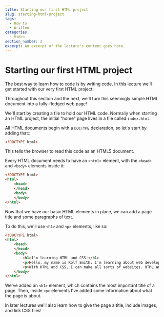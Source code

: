 ```yaml
---
title: Starting our first HTML project
slug: starting-html-project
tags:
  - How to
  - Written
categories:
  - Video
section_number: 3
excerpt: An excerpt of the lecture's content goes here.
---
```


# Starting our first HTML project

The best way to learn how to code is by writing code. In this lecture we'll get started with our very first HTML project.

Throughout this section and the next, we'll turn this seemingly simple HTML document into a fully-fledged web page!

We'll start by creating a file to hold our HTML code. Normally when starting an HTML project, the initial "home" page lives in a file called `index.html`.

All HTML documents begin with a `DOCTYPE` declaration, so let's start by adding that::

```html
<!DOCTYPE html>
```

This tells the browser to read this code as an HTML5 document.

Every HTML document needs to have an `<html>` element, with the `<head>` and `<body>` elements inside it:

```html
<!DOCTYPE html>
<html>
    <head>
    </head>
    <body>
    </body>
</html>
```

Now that we have our basic HTML elements in place, we can add a page title and some paragraphs of text.

To do this, we'll use `<h1>` and `<p>` elements, like so:

```html
<!DOCTYPE html>
<html>
    <head>
    </head>
    <body>
        <h1>I'm learning HTML and CSS!</h1>
        <p>Hello, my name is Rolf Smith. I'm learning about web development, and I'm starting with HTML and CSS.</p>
        <p>With HTML and CSS, I can make all sorts of websites. HTML and CSS are the most important languages to learn!</p>
    </body>
</html>
```

We've added an `<h1>` element, which contains the most important title of a page. Then, inside `<p>` elements I've added some information about what the page is about.

In later lectures we'll also learn how to give the page a title, include images, and link CSS files!
